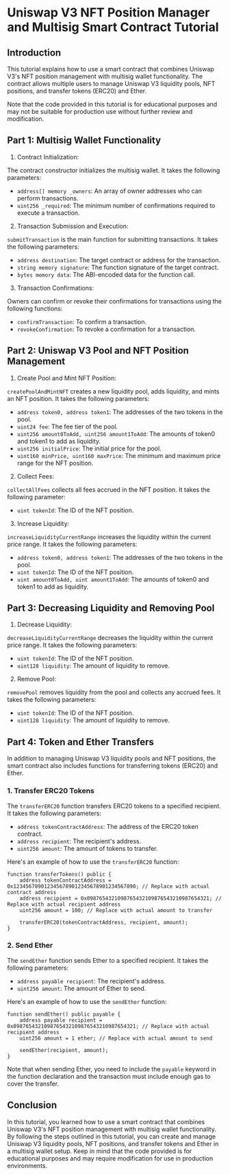 
# Uniswap V3 NFT Position Manager and Multisig Smart Contract Tutorial

## Introduction

This tutorial explains how to use a smart contract that combines Uniswap V3's NFT position management with multisig wallet functionality. The contract allows multiple users to manage Uniswap V3 liquidity pools, NFT positions, and transfer tokens (ERC20) and Ether.

Note that the code provided in this tutorial is for educational purposes and may not be suitable for production use without further review and modification.

## Part 1: Multisig Wallet Functionality

1. Contract Initialization:

The contract constructor initializes the multisig wallet. It takes the following parameters:

- `address[] memory _owners`: An array of owner addresses who can perform transactions.
- `uint256 _required`: The minimum number of confirmations required to execute a transaction.

2. Transaction Submission and Execution:

`submitTransaction` is the main function for submitting transactions. It takes the following parameters:

- `address destination`: The target contract or address for the transaction.
- `string memory signature`: The function signature of the target contract.
- `bytes memory data`: The ABI-encoded data for the function call.

3. Transaction Confirmations:

Owners can confirm or revoke their confirmations for transactions using the following functions:

- `confirmTransaction`: To confirm a transaction.
- `revokeConfirmation`: To revoke a confirmation for a transaction.

## Part 2: Uniswap V3 Pool and NFT Position Management

1. Create Pool and Mint NFT Position:

`createPoolAndMintNFT` creates a new liquidity pool, adds liquidity, and mints an NFT position. It takes the following parameters:

- `address token0, address token1`: The addresses of the two tokens in the pool.
- `uint24 fee`: The fee tier of the pool.
- `uint256 amount0ToAdd, uint256 amount1ToAdd`: The amounts of token0 and token1 to add as liquidity.
- `uint256 initialPrice`: The initial price for the pool.
- `uint160 minPrice, uint160 maxPrice`: The minimum and maximum price range for the NFT position.

2. Collect Fees:

`collectAllFees` collects all fees accrued in the NFT position. It takes the following parameter:

- `uint tokenId`: The ID of the NFT position.

3. Increase Liquidity:

`increaseLiquidityCurrentRange` increases the liquidity within the current price range. It takes the following parameters:

- `address token0, address token1`: The addresses of the two tokens in the pool.
- `uint tokenId`: The ID of the NFT position.
- `uint amount0ToAdd, uint amount1ToAdd`: The amounts of token0 and token1 to add as liquidity.

## Part 3: Decreasing Liquidity and Removing Pool

1. Decrease Liquidity:

`decreaseLiquidityCurrentRange` decreases the liquidity within the current price range. It takes the following parameters:

- `uint tokenId`: The ID of the NFT position.
- `uint128 liquidity`: The amount of liquidity to remove.

2. Remove Pool:

`removePool` removes liquidity from the pool and collects any accrued fees. It takes the following parameters:

- `uint tokenId`: The ID of the NFT position.
- `uint128 liquidity`: The amount of liquidity to remove.

## Part 4: Token and Ether Transfers

In addition to managing Uniswap V3 liquidity pools and NFT positions, the smart contract also includes functions for transferring tokens (ERC20) and Ether.

### 1. Transfer ERC20 Tokens

The `transferERC20` function transfers ERC20 tokens to a specified recipient. It takes the following parameters:

- `address tokenContractAddress`: The address of the ERC20 token contract.
- `address recipient`: The recipient's address.
- `uint256 amount`: The amount of tokens to transfer.

Here's an example of how to use the `transferERC20` function:

```solidity
function transferTokens() public {
    address tokenContractAddress = 0x1234567890123456789012345678901234567890; // Replace with actual contract address
    address recipient = 0x0987654321098765432109876543210987654321; // Replace with actual recipient address
    uint256 amount = 100; // Replace with actual amount to transfer

    transferERC20(tokenContractAddress, recipient, amount);
}
```

### 2. Send Ether

The `sendEther` function sends Ether to a specified recipient. It takes the following parameters:

- `address payable recipient`: The recipient's address.
- `uint256 amount`: The amount of Ether to send.

Here's an example of how to use the `sendEther` function:

```solidity
function sendEther() public payable {
    address payable recipient = 0x0987654321098765432109876543210987654321; // Replace with actual recipient address
    uint256 amount = 1 ether; // Replace with actual amount to send

    sendEther(recipient, amount);
}
```

Note that when sending Ether, you need to include the `payable` keyword in the function declaration and the transaction must include enough gas to cover the transfer.

## Conclusion

In this tutorial, you learned how to use a smart contract that combines Uniswap V3's NFT position management with multisig wallet functionality. By following the steps outlined in this tutorial, you can create and manage Uniswap V3 liquidity pools, NFT positions, and transfer tokens and Ether in a multisig wallet setup. Keep in mind that the code provided is for educational purposes and may require modification for use in production environments.
